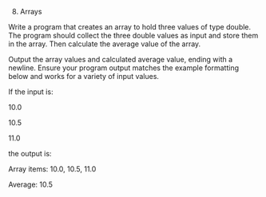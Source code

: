 8. Arrays

Write a program that creates an array to hold three values of type double. The program should collect the three double values as input and store them in the array. Then calculate the average value of the array.

Output the array values and calculated average value, ending with a newline. Ensure your program output matches the example formatting below and works for a variety of input values.

If the input is:

10.0

10.5

11.0

the output is:

Array items: 10.0, 10.5, 11.0

Average: 10.5

